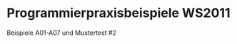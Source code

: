 Programmierpraxisbeispiele WS2011
=================================

Beispiele A01-A07 und Mustertest #2